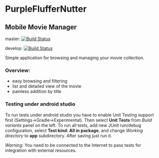 # PurpleFlufferNutter

## Mobile Movie Manager

master: [![Build Status](https://travis-ci.org/OperationSleepyWeasel/PurpleFlufferNutter.svg?branch=master)](https://travis-ci.org/OperationSleepyWeasel/PurpleFlufferNutter)

develop: [![Build Status](https://travis-ci.org/OperationSleepyWeasel/PurpleFlufferNutter.svg?branch=develop)](https://travis-ci.org/OperationSleepyWeasel/PurpleFlufferNutter)

Simple application for browsing and managing your movie collection.

### Overview:
* easy browsing and filtering
* list and detailed view of the movie
* painless addition by title

### Testing under android studio
To run tests under android studio you have to enable Unit Testing support first (Settings->Gradle->Experimental). Then select **Unit Tests** from _Build variants_ panel on the left.
 To run all tests, add new JUnit run/debug configuration, select **Test kind: All in package**, and change _Working directory_ to **app** subdirectory. After saving just run it.

 *Warning:* You need to be connected to the Internet to pass tests for integration with external resources.
